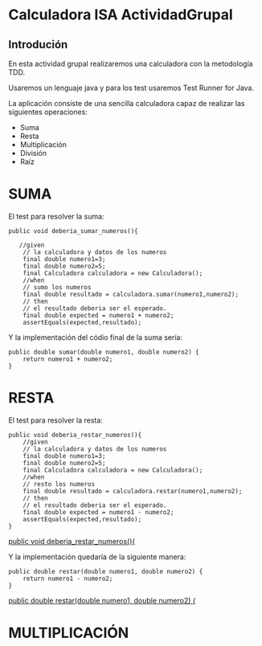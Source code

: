 # Calculadora ISA ActividadGrupal #

## Introdución ##

En esta actividad grupal realizaremos una calculadora con la metodología TDD.

Usaremos un lenguaje java y para los test usaremos Test Runner for Java.

La aplicación consiste de una sencilla calculadora capaz de realizar las siguientes operaciones:

* Suma
* Resta
* Multiplicación
* División
* Raíz

# SUMA #

El test para resolver la suma:

    public void deberia_sumar_numeros(){

       //given
        // la calculadora y datos de los numeros
        final double numero1=3;
        final double numero2=5;
        final Calculadora calculadora = new Calculadora();
        //when
        // sumo los numeros
        final double resultado = calculadora.sumar(numero1,numero2);
        // then
        // el resultado deberia ser el esperado.
        final double expected = numero1 + numero2;
        assertEquals(expected,resultado);

Y la implementación del códio final de la suma sería:

    public double sumar(double numero1, double numero2) {
        return numero1 + numero2;
    } 

# RESTA #

El test para resolver la resta:

    public void deberia_restar_numeros(){
        //given
        // la calculadora y datos de los numeros
        final double numero1=3;
        final double numero2=5;
        final Calculadora calculadora = new Calculadora();
        //when
        // resto los numeros
        final double resultado = calculadora.restar(numero1,numero2);
        // then
        // el resultado deberia ser el esperado.
        final double expected = numero1 - numero2;
        assertEquals(expected,resultado);
    }
[public void deberia_restar_numeros(){](https://github.com/AnaElectroviral/Calculadora_ISA_ActividadGrupal/blob/03af8c086b3232ba8e15f74ee76ee114fb20a64f/Calculadora/src/test/java/CalculadoraTest.java#L23-L36)

Y la implementación quedaría de la siguiente manera: 

    public double restar(double numero1, double numero2) {
        return numero1 - numero2;
    }

[public double restar(double numero1, double numero2) {](https://github.com/AnaElectroviral/Calculadora_ISA_ActividadGrupal/blob/2f54a49226c7a86bff3c80edbe8d63c2c9949873/Calculadora/src/main/java/Calculadora.java#L11-L14)

# MULTIPLICACIÓN #

